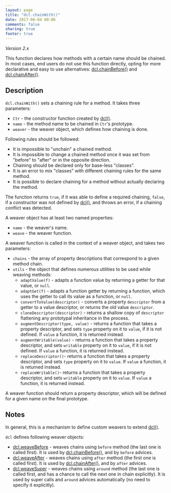 ```yaml
---
layout: page
title: "dcl.chainWith()"
date: 2017-06-04 00:06
comments: false
sharing: true
footer: true
---
```


*Version 2.x*

This function declares how methods with a certain name should be chained. In most cases, end users do not use this function directly, opting for more declarative and easy to use alternatives: [dcl.chainBefore()](/2.x/docs/dcl_js/chainbefore/) and [dcl.chainAfter()](/2.x/docs/dcl_js/chainafter/).

## Description

`dcl.chainWith()` sets a chaining rule for a method. It takes three parameters:

* `Ctr` - the constructor function created by [dcl()](/2.x/docs/dcl_js/dcl/).
* `name` - the method name to be chained in `Ctr`'s prototype.
* `weaver` - the weaver object, which defines how chaining is done.

Following rules should be followed:

* It is impossible to "unchain" a chained method.
* It is impossible to change a chained method once it was set from "before" to "after" or in the opposite direction.
* Chaining should be declared only for base-less "classes".
* It is an error to mix "classes" with different chaining rules for the same method.
* It is possible to declare chaining for a method without actually declaring the method.

The function returns `true`, if it was able to define a required chaining, `false`, if a constructor was not defined by [dcl()](/2.x/docs/dcl_js/dcl/), and throws an error, if a chaining conflict was detected.

A weaver object has at least two named properties:

* `name` - the weaver's name.
* `weave` - the weaver function.

A weaver function is called in the context of a weaver object, and takes two parameters:

* `chains` - the array of property descriptions that correspond to a given method chain.
* `utils` - the object that defines numerous utilities to be used while weaving methods:
  * `adaptValue(f)` - adapts a function value by returning a getter for that value, or `null`.
  * `adaptGet(f)` - adapts a function getter by returning a function, which uses the getter to call its value as a function, or `null`.
  * `convertToValue(descriptor)` - converts a property `descriptor` from a getter to a value descriptor, or returns the old value `descriptor`.
  * `cloneDescriptor(descriptor)` - returns a shallow copy of `descriptor` flattening any prototypal inheritance in the process.
  * `augmentDescriptor(type, value)` - returns a function that takes a property descriptor, and sets `type` property on it to `value`, if it is not defined. If `value` a function, it is returned instead.
  * `augmentWritable(value)` - returns a function that takes a property descriptor, and sets `writable` property on it to `value`, if it is not defined. If `value` a function, it is returned instead.
  * `replaceDescriptor()`- returns a function that takes a property descriptor, and sets `type` property on it to `value`. If `value` a function, it is returned instead.
  * `replaceWritable()`- returns a function that takes a property descriptor, and sets `writable` property on it to `value`. If `value` a function, it is returned instead.
  
A weaver function should return a property descriptor, which will be defined for a given name on the final prototype.

## Notes

In general, this is a mechanism to define custom weavers to extend [dcl()](/2.x/docs/dcl_js/dcl/).

`dcl` defines following weaver objects:

* [dcl.weaveBefore](/2.x/docs/dcl_js/weavebefore/) - weaves chains using `before` method (the last one is called first). It is used by [dcl.chainBefore()](/2.x/docs/dcl_js/chainbefore/), and by `before` advices.
* [dcl.weaveAfter](/2.x/docs/dcl_js/weaveafter/) - weaves chains using `after` method (the first one is called first). It is used by [dcl.chainAfter()](/2.x/docs/dcl_js/chainafter/), and by `after` advices.
* [dcl.weaveSuper](/2.x/docs/dcl_js/weavesuper/) - weaves chains using `around` method (the last one is called first, and has a chance to call the next one in chain explicitly). It is used by super calls and `around` advices automatically (no need to specify it explicitly).
